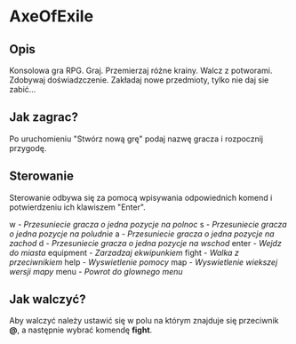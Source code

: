 # AxeOfExile

## Opis
Konsolowa gra RPG. Graj. Przemierzaj różne krainy. Walcz z potworami. Zdobywaj doświadzczenie. Zakładaj nowe przedmioty, tylko nie daj sie zabić...

## Jak zagrac?
Po uruchomieniu "Stwórz nową grę" podaj nazwę gracza i rozpocznij przygodę.

## Sterowanie
Sterowanie odbywa się za pomocą wpisywania odpowiednich komend i potwierdzeniu ich klawiszem "Enter".

w - *Przesuniecie gracza o jedna pozycje na polnoc*
s - *Przesuniecie gracza o jedna pozycje na poludnie*
a - *Przesuniecie gracza o jedna pozycje na zachod*
d - *Przesuniecie gracza o jedna pozycje na wschod*
enter - *Wejdz do miasta*
equipment - *Zarzadzaj ekwipunkiem*
fight - *Walka z przeciwnikiem*
help - *Wyswietlenie pomocy*
map - *Wyswietlenie wiekszej wersji mapy*
menu - *Powrot do glownego menu*

## Jak walczyć?
Aby walczyć należy ustawić się w polu na którym znajduje się przeciwnik **@**, a następnie wybrać komendę **fight**.





